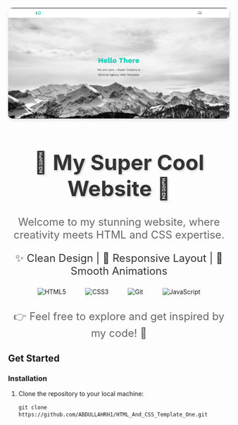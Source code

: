 <!-- Project Screenshot -->
<p align="center">
  <img src="images/web1.png" alt="Project Screenshot" style="border-radius: 10px; box-shadow: 0 4px 6px rgba(0, 0, 0, 0.1);" />
</p>

<!-- Project Title -->
<h1 align="center" style="font-size: 48px; color: #333; text-shadow: 2px 2px 4px rgba(0, 0, 0, 0.2);">🚀 My Super Cool Website 🚀</h1>

<!-- Project Description -->
<p align="center" style="font-size: 24px; color: #666;">Welcome to my stunning website, where creativity meets HTML and CSS expertise.</p>

<!-- Key Features -->
<p align="center" style="font-size: 24px; color: #333; margin-top: 20px;">
  ✨ Clean Design | 📱 Responsive Layout | 💫 Smooth Animations
</p>

<!-- Technologies Used -->
<p align="center">
  <img src="https://img.icons8.com/color/96/000000/html-5--v1.png" alt="HTML5" width="96" height="96" style="margin: 0 20px;" />
  <img src="https://img.icons8.com/color/96/000000/css3.png" alt="CSS3" width="96" height="96" style="margin: 0 20px;" />
  <img src="https://www.vectorlogo.zone/logos/git-scm/git-scm-icon.svg" alt="Git" width="96" height="96" style="margin: 0 20px;" />
  <img src="https://img.icons8.com/color/96/000000/javascript--v1.png" alt="JavaScript" width="96" height="96" style="margin: 0 20px;" />
</p>

<!-- Personal Note -->
<p align="center" style="font-size: 24px; color: #666; margin-top: 30px;">
  👉 Feel free to explore and get inspired by my code! 🚀
</p>

## Get Started

### Installation

1. Clone the repository to your local machine:

   ```shell
   git clone https://github.com/ABDULLAHRH1/HTML_And_CSS_Template_One.git
